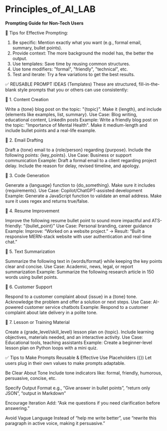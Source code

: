 # Principles_of_AI_LAB


**Prompting Guide for Non-Tech Users**

📌 Tips for Effective Prompting:

1. Be specific: Mention exactly what you want (e.g., formal email, summary, bullet points).
2. Provide context: The more background the model has, the better the output.
3. Use templates: Save time by reusing common structures.
4. Use tone modifiers: "formal", "friendly", "technical", etc.
5. Test and iterate: Try a few variations to get the best results.


✅ REUSABLE PROMPT IDEAS (Templates)
These are structured, fill-in-the-blank style prompts that you or others can use consistently:

🔹 1. Content Creation

Write a {tone} blog post on the topic: "{topic}". Make it {length}, and include {elements like examples, list, summary}.
Use Case: Blog writing, educational content, LinkedIn posts
Example: Write a friendly blog post on the topic: "Importance of Mental Health". Make it medium-length and include bullet points and a real-life example.

🔹 2. Email Drafting

Draft a {tone} email to a {role/person} regarding {purpose}. Include the following points: {key_points}.
Use Case: Business or support communication
Example: Draft a formal email to a client regarding project delay. Include the reason for delay, revised timeline, and apology.

🔹 3. Code Generation

Generate a {language} function to {do_something}. Make sure it includes {requirements}.
Use Case: Copilot/ChatGPT-assisted development
Example: Generate a JavaScript function to validate an email address. Make sure it uses regex and returns true/false.

🔹 4. Resume Improvement

Improve the following resume bullet point to sound more impactful and ATS-friendly: "{bullet_point}"
Use Case: Personal branding, career guidance
Example: Improve: “Worked on a website project.” → Result: “Built a responsive MERN-stack website with user authentication and real-time chat.”

🔹 5. Text Summarization

Summarize the following text in {words/format} while keeping the key points clear and concise.
Use Case: Academic, news, legal, or report summarization
Example: Summarize the following research article in 150 words using bullet points.

🔹 6. Customer Support

Respond to a customer complaint about {issue} in a {tone} tone. Acknowledge the problem and offer a solution or next steps.
Use Case: AI-powered customer service chatbots
Example: Respond to a customer complaint about late delivery in a polite tone.

🔹 7. Lesson or Training Material

Create a {grade_level/skill_level} lesson plan on {topic}. Include learning objectives, materials needed, and an interactive activity.
Use Case: Educational tools, teaching assistants
Example: Create a beginner-level lesson plan on Python loops with a mini quiz.

✅ Tips to Make Prompts Reusable & Effective
Use Placeholders ({})
Let users plug in their own values to make prompts adaptable.

Be Clear About Tone
Include tone indicators like: formal, friendly, humorous, persuasive, concise, etc.

Specify Output Format
e.g., “Give answer in bullet points”, “return only JSON”, “output in Markdown”

Encourage Iteration
Add: “Ask me questions if you need clarification before answering.”

Avoid Vague Language
Instead of “help me write better”, use “rewrite this paragraph in active voice, making it persuasive.”

